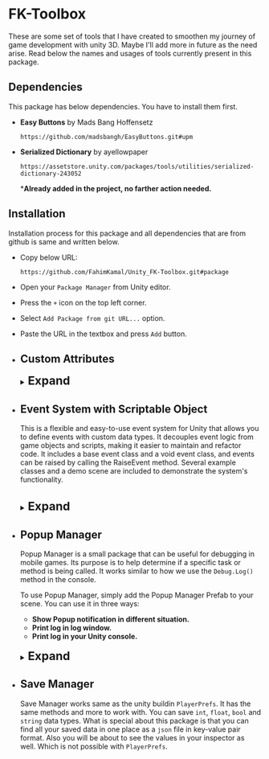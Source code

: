 # FK-Toolbox

These are some set of tools that I have created to smoothen my journey of game development with
unity 3D. Maybe I'll add more in future as the need arise. Read below the names and usages of tools
currently present in this package.

## Dependencies

This package has below dependencies. You have to install them first.

+ **Easy Buttons** by Mads Bang Hoffensetz </br>

   ```http request
   https://github.com/madsbangh/EasyButtons.git#upm 
   ```

+ **Serialized Dictionary** by ayellowpaper </br>

   ```http request
   https://assetstore.unity.com/packages/tools/utilities/serialized-dictionary-243052
   ```
  ***Already added in the project, no farther action needed.** 

## Installation

Installation process for this package and all dependencies that are from github is same and written below.

+ Copy below URL:
   ```http request
  https://github.com/FahimKamal/Unity_FK-Toolbox.git#package
   ```
+ Open your `Package Manager` from Unity editor.
+ Press the `+` icon on the top left corner.
+ Select `Add Package from git URL...` option.
+ Paste the URL in the textbox and press `Add` button.


+ ## Custom Attributes
  <details>
   <summary>
    <span style="font-size: 23px"> <strong>Expand</strong> </span>
   </summary>

    + ### `[ShowIf]` Attribute
      I have taken this solution from a StackOverFlow answer. The link to the question is:
      [here](https://stackoverflow.com/questions/58441744/how-to-enable-disable-a-list-in-unity-inspector-using-a-bool "How to enable/disable a List in Unity inspector using a bool?")

      <details>
      <summary>
        <span style="font-size: 17px"> <strong>Usage</strong> </span>
      </summary>

        + Using a field to hide/show another field:

      ```c#
      public bool showHideList = false; 
      [ShowIf(ActionOnConditionFail.DontDraw, ConditionOperator.And, nameof(showHideList))]
      public string aField = "item 1";
      ```
      ![hide/show a field](https://gyazo.com/7aa9ecb607415d71bf5c5948f856eab1.gif "Hide/show a field")

        + Using a field to enable/disable another field:

      ```c#
      public bool enableDisableList = false;
     
      [ShowIf(ActionOnConditionFail.JustDisable, ConditionOperator.And, 
      nameof(enableDisableList))]
      public string anotherField = "item 2";
      ```
      ![Enable/Disable a field](https://gyazo.com/f94d76702f32adf4d6a22eccaf5a0d4a.gif "enable/disable a field")

        + Using multiple conditions on the same field:

      ```c#
      public bool condition1;    
      public bool condition2;    
      [ShowIf(ActionOnConditionFail.JustDisable, ConditionOperator.And, nameof(condition1), 
      nameof(condition2))]    
      public string oneLastField= "last field";
      ```
      ![hide/show a field](https://gyazo.com/832b043e065741a170f9a5cbc42abe10.gif "Use multiple conditions on a same field")

        + Using a method to get a condition value:

      ```c#
      [ShowIf(ActionOnConditionFail.JustDisable, ConditionOperator.And,nameof(CalculateIsEnabled))]
      public string yetAnotherField = "one more";    
      public bool CalculateIsEnabled()    
      {
          return true;    
      }
      ```
      ![Using a method to get a condition value](https://i.gyazo.com/f87aae44ff47e046b5f3dc5b3e26c8f9.png "Using a method to get a condition value")

      </details>

    + ### `[RequireReference]` Attribute

      There are certain fields in your scripts like `GameObject`, `Transform`, `Prefab` that can't be `null`.
      Otherwise it will throw an error while running the game. In that places you can add this attribute
      to give you an warning, to set that fields with appropriate object reference.

      <details>
       <summary>
         <span style="font-size: 17px"> <strong>Usage</strong> </span>
       </summary>

        + Add the attribute like below example.
          ```c#
          [RequireReference]
          [SerializeField] private PopupEvent popupEvent;
          ```
          You will see something like this in inspector. <br>
          ![](https://imgur.com/SocVr3A.gif "Initialization")

        + (Optional) You can also add you own warning text.
          ```c#
          [RequireReference("You must set this reference. Otherwise script will crush.")]
          [SerializeField] private PopupEvent popupEvent;
          ```
          You will see something like this in inspector. <br>
          ![](https://imgur.com/QWWAEo1.gif "Initialization")
      </details>

  + ### `[Expandable]` Attribute

    This Attribute is taken from **NaughtyAttributes** created by Denis Rizov. Visit the git repo

    [here](https://github.com/dbrizov/NaughtyAttributes.git "NaughtyAttributes").

    <details>

     <summary>

       <span style="font-size: 17px"> <strong>Usage</strong> </span>

     </summary>

      + Make scriptable objects expandable.

        ```c#
         public class NaughtyComponent : MonoBehaviour
         {
             [Expandable]
             public ScriptableObject scriptableObject;
         }
        ```

        You will see something like this in inspector. <br>

        ![](https://imgur.com/OVuBKEK.gif "Expandable_Inspector")

    </details>

  </details>

+ ## Event System with Scriptable Object
  This is a flexible and easy-to-use event system for Unity that allows you to define events with
  custom data types. It decouples event logic from game objects and scripts, making it easier to maintain
  and refactor code. It includes a base event class and a void event class, and events can be raised by
  calling the RaiseEvent method. Several example classes and a demo scene are included to demonstrate
  the system's functionality. </br> </br>

   <details>
     <summary>
       <span style="font-size: 23px"> <strong>Expand</strong> </span>
     </summary>

  You will find some build-in type of events that you can use for your different use case.
    + <strong>Void Event : </strong> You can raise this event for your specific events and all other scripts
      that has subscribed to this event will listen and execute their specific tasks. No data will be passed on.
    + <strong>Int Event : </strong> Will work same as <strong>Void Event</strong> only you will be able to passed on
      a `int` value.
    + <strong>String Event : </strong> Will work same as <strong>Void Event</strong> only you will be able to passed on
      a `string` value.
    + <strong>Custom Event : </strong> Will work same as <strong>Void Event</strong> but with more custom data type.
      by extending the `BaseEvent<T>` class you can passed on other data types even custom data class.
      See use case section to understand how to do that.

    <details>
      <summary>
        <span style="font-size: 17px"> <strong>Usage</strong></span>
      </summary>

    + ### `[Void Event]`
        + #### Initialization:
            + Right Click in your `Project` Window and select.</br>
              Create -> Events -> Void Event. Give it a name and save it.
            + In your Broadcaster Script: Write these lines to reference the event and drag-n-drop the event from your
              assets folder.
          ```c#
           [RequireReference]
           [SerializeField] private VoidEvent damageEvent;
          ```
            + Now to raise the event write these lines of code:
          ```c#
           private void OnCollisionEnter2D(Collision2D col)
           {
              if (damageEvent != null)
              {
                  damageEvent.RaiseEvent();
              }
           }
          ```
            + Now in your Listener Scripts for example your UI controller : Write these lines to reference the event and
              drag-n-drop the event from your assets folder.
          ```c#
          [RequireReference]
          [SerializeField] private VoidEvent damageEvent;
          
          ...
          
          private void OnEnable()
          {
            damageEvent.onEventRaised.AddListener(OnEventRaised);
          }
          
          private void OnDisable()
          {
            damageEvent.onEventRaised.RemoveListener(OnEventRaised);
          }
          
          private void OnEventRaised()
          {
            messageBox.text = "Player is collide with an enemy";
            ...
            // Other codes.
            ...
          }
          
          ...
          ```
            + Whatever you have in your `OnEventRaised()` method will be executed when the event is raised from
              the Broadcaster script.

    + ### `[Int Event]`
        + #### Initialization:
            + Right Click in your `Project` Window and select.</br>
              Create -> Events -> Int Event. Give it a name and save it.
            + In your Broadcaster Script: Write these lines to reference the event and drag-n-drop the event from your
              assets folder.
          ```c#
           [RequireReference]
           [SerializeField] private IntEvent damageEvent;
          ```
            + Now to raise the event write these lines of code: Value of `damageAmount` will ge passed on as parameter.
          ```c#
           ...
           int damageAmount = 10;
           ... 
          
           private void OnCollisionEnter2D(Collision2D col)
           {
              if (damageEvent != null)
              {
                  damageEvent.RaiseEvent(damageAmount);
              }
           }
          ```
            + Now in your Listener Scripts for example your UI controller : Write these lines to reference the event and
              drag-n-drop the event from your assets folder.
          ```c#
          [RequireReference]
          [SerializeField] private IntEvent damageEvent;
          
          ...
          
          private void OnEnable()
          {
            damageEvent.onEventRaised.AddListener(OnEventRaised);
          }
          
          private void OnDisable()
          {
            damageEvent.onEventRaised.RemoveListener(OnEventRaised);
          }
          
          private void OnEventRaised(int damageAmount)
          {
            messageBox.text = "Player took damage of" + damageAmount;
            ...
            // Other codes.
            ...
          }
          
          ...
          ```
            + In this case `damageAmount` will be carried here from Broadcaster and you can use the value as you need.

    + ### `[Custom Event]`
        + <strong>Initialization: </strong> Maybe you need to send some other data type like `float` or maybe some other
          custom data class. You can do that by extending `BaseEvent<T>` class.
        + Let's create a Event that will passed on `float` value. See below code:
      ```c#
      [CreateAssetMenu(menuName = "Events/Float Event")]
      public class FloatEvent : BaseEvent<float>
      {
    
      }
      ```
        + That's it. Now use it same way you would use `Int Event`.
        + Let's Create a Event that will passed on a data class. See below code:
      ```C#
      [CreateAssetMenu(menuName = "Events/Messenger Event")]
      public class PopupEvent : BaseEvent<Messenge>
      {
      }
    
    
        [Serializable]
        public class Messenge
        {
            public string description;
            public string title;
            public bool onlyLog;
    
            public Messenge(string description, string title, bool onlyLog)
            {
                this.description = description;
                this.title = title;
                this.onlyLog = onlyLog;
            }
        }
      ```
        + Above Event class has be used by the `Popup Manager`. It's that simple. You can use above event same way you
          would
          use `IntEvent` or `FloatEvent`.

  </details>

   </details>

+ ## Popup Manager
  Popup Manager is a small package that can be useful for debugging in mobile games. Its purpose is to help determine
  if a specific task or method is being called. It works similar to how we use the `Debug.Log()` method
  in the console.

  To use Popup Manager, simply add the Popup Manager Prefab to your scene. You can use it in three ways:

    + <strong>Show Popup notification in different situation.
    + Print log in log window.
    + Print log in your Unity console.</strong>
      </br></br>
  <details>
    <summary>
      <span style="font-size: 23px"> <strong>Expand</strong> </span>
    </summary>

  See below example to know how to use this. Also you will find a sample scene which will
  demonstrate of it's usage.
  </br></br>
  ![Example](https://imgur.com/XzEC37z.gif "Example")

    <details>
      <summary>
        <span style="font-size: 17px"> <strong>Usage</strong></span>
      </summary>

  <strong>Initialization</strong> <br>
    + Add the `Popup Manager` prefab into your scene.</br>
    + Select the features that you want to use in your game.
    + Make sure `Message Receiver Event` is set. You will find that in resource folder.<br><br>
      ![Initialization](https://imgur.com/BBJH9ps.gif "Initialization")<br><br>
    + Create a new variable like bellow, in your scripts where you want to call and show Popup/log.
      ```c#
      [RequireReference]
      [SerializeField] private PopupEvent popupEvent;
      ```
    + Set reference to `PopupEvent` from inspector. You will find that in resource folder.<br> <br>
      ![Initialization](https://imgur.com/SocVr3A.gif "Initialization")<br><br>
    + Now each time you need to show popup or log text call below method from `popupEvent`.
      ```c#
      popupEvent.ShowPopup(description:"Button pressed from hello button", title:"Notification");
      ```
      ```c#
      popupEvent.ShowPopup("Game Closing.");
      ```
      ```c#
      popupEvent.ShowPopup("Data saved to cloud", onlyLog:true);
      ```
        + <strong>description:</strong> The message that you want to print in console/log and as popup body.
        + <strong>title:</strong>(Optional) The title for popup window.
        + <strong>onlyLog:</strong>(Optional) Set it to true if you only want to see it in console or log window in
          mobile device.
    </details>

  #### Note: In your final build just un-check `usePopup` and `useLogWindow` option to remove popups and log screen from your game. No need to remove or comment-out any code.
  ###### Note to self: For customize look of the Popup Manager in inspector. You have written some codes. Reference to those codes in future.

  </details>

+ ## Save Manager
  Save Manager works same as the unity buildin `PlayerPrefs`. It has the same methods and more to work with.
  You can save `int`, `float`, `bool` and `string` data types. What is special about this package is that
  you can find all your saved data in one place as a `json` file in key-value pair format.
  Also you will be about to see the values in your inspector as well. Which is not possible with
  `PlayerPrefs`.


